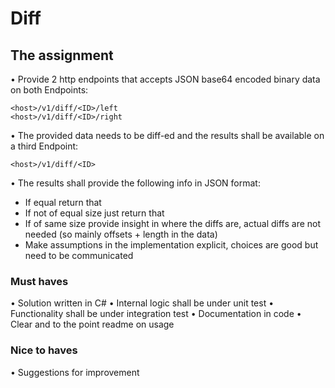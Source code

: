 # Diff

## The assignment
• Provide 2 http endpoints that accepts JSON base64 encoded binary data on both Endpoints:
```
<host>/v1/diff/<ID>/left
<host>/v1/diff/<ID>/right
```
• The provided data needs to be diff-ed and the results shall be available on a third Endpoint:
```
<host>/v1/diff/<ID>
```
• The results shall provide the following info in JSON format:
- If equal return that
- If not of equal size just return that
- If of same size provide insight in where the diffs are, actual diffs are not needed (so mainly offsets + length in the data)
- Make assumptions in the implementation explicit, choices are good but need to be communicated

### Must haves
• Solution written in C#
• Internal logic shall be under unit test
• Functionality shall be under integration test • Documentation in code
• Clear and to the point readme on usage

### Nice to haves
• Suggestions for improvement
